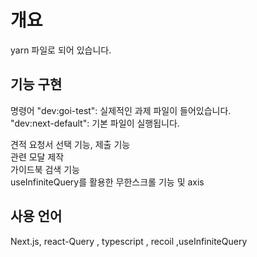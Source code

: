 # 개요
yarn 파일로 되어 있습니다. 

## 기능 구현 
명령어 
"dev:goi-test":  실제적인 과제 파일이 들어있습니다.<br/>
"dev:next-default": 기본 파일이 실행됩니다. 

견적 요청서 선택 기능, 제출 기능 <br/>
관련 모달 제작 <br/>
가이드북 검색 기능 <br/>
useInfiniteQuery를 활용한 무한스크롤 기능 및 axis

## 사용 언어 
Next.js,  react-Query , typescript , recoil ,useInfiniteQuery

